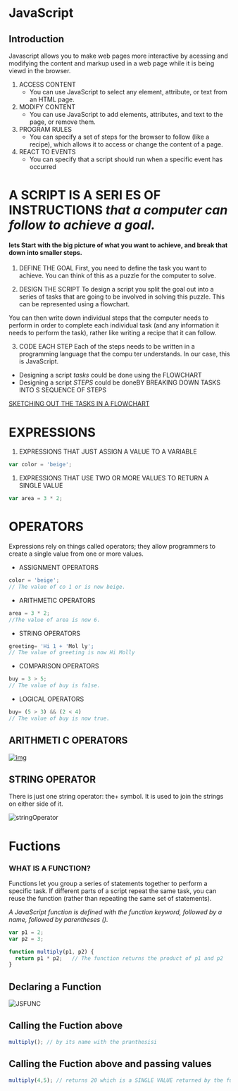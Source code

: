 # JavaScript

## Introduction
Javascript allows you to make web pages more interactive by acessing and modifying the content and markup used in  a web page while it is being viewd in the browser.

1. ACCESS CONTENT 
    - You can use JavaScript to select any
    element, attribute, or text from an
    HTML page.
2. MODIFY CONTENT 
    - You can use JavaScript to add
    elements, attributes, and text to the
    page, or remove them.
3. PROGRAM RULES 
    - You can specify a set of steps for
the browser to follow (like a recipe),
which allows it to access or change the
content of a page. 
4. REACT TO EVENTS 
    - You can specify that a script should run
when a specific event has occurred



# A SCRIPT IS A SERI ES OF INSTRUCTIONS *that a computer can follow to achieve a goal.*

#### lets Start with the big picture of what you want to achieve, and break that down into smaller steps.

1.  DEFINE THE GOAL 
First, you need to define the task you want to
achieve. You can think of this as a puzzle for the
computer to solve. 

2. DESIGN THE SCRIPT 
To design a script you split the goal out into a series
of tasks that are going to be involved in solving this
puzzle. This can be represented using a flowchart.

You can then write down individual steps that the
computer needs to perform in order to complete
each individual task (and any information it needs to
perform the task), rather like writing a recipe that it
can follow. 

3. CODE EACH STEP 
Each of the steps needs to be written in a
programming language that the compu ter
understands. In our case, this is JavaScript. 


+ Designing a script *tasks* could be done using the FLOWCHART
+ Designing a script *STEPS* could be doneBY BREAKING DOWN TASKS INTO S SEQUENCE OF STEPS

[SKETCHING OUT THE TASKS IN A FLOWCHART ](https://www.hci.com.au/flowcharting/)







# EXPRESSIONS

1. EXPRESSIONS THAT JUST ASSIGN A VALUE TO A VARIABLE 
```javascript
var color = 'beige'; 

```

1. EXPRESSIONS THAT USE TWO OR MORE VALUES TO RETURN A  SINGLE VALUE
```javascript
var area = 3 * 2; 

```

# OPERATORS 
Expressions rely on things called operators; they allow programmers to
create a single value from one or more values. 


* ASSIGNMENT OPERATORS 

```javascript
color = 'beige'; 
// The value of co 1 or is now beige.
```

* ARITHMETIC OPERATORS
```javascript
area = 3 * 2; 
//The value of area is now 6. 
```
* STRING OPERATORS
```javascript
greeting= 'Hi 1 + 'Mol ly'; 
// The value of greeting is now Hi Molly
```


* COMPARISON OPERATORS  

```javascript
buy = 3 > 5; 
// The value of buy is fa1se. 
```

* LOGICAL OPERATORS 


```javascript
buy= (5 > 3) && (2 < 4)
// The value of buy is now true. 
```
## ARITHMETI C OPERATORS 

[![img](https://qph.fs.quoracdn.net/main-qimg-720169782501646e393ccbbdc82323a6)](https://press.rebus.community/programmingfundamentals/chapter/arithmetic-operators/)

## STRING OPERATOR 



There is just one string operator: the+ symbol.
It is used to join the strings on either side of it. 

![stringOperator](https://image.slidesharecdn.com/christina-truong-javascript-ebookcraft2017-slides-170322154857/95/javascript-and-epub-making-interactive-ebooks-christina-truong-ebookcraft-2017-63-638.jpg?cb=1490197752)





# Fuctions

### WHAT IS A FUNCTION? 
Functions let you group a series of statements together to perform a
specific task. If different parts of a script repeat the same task, you can
reuse the function (rather than repeating the same set of statements). 


*A JavaScript function is defined with the function keyword, followed by a name, followed by parentheses ().*

```javascript
var p1 = 2;
var p2 = 3;

function multiply(p1, p2) {
  return p1 * p2;   // The function returns the product of p1 and p2
}

```
## Declaring a Function
![JSFUNC](https://tutorial.techaltum.com/images/javascript-functions.jpg)


## Calling the Fuction above

```javascript
multiply(); // by its name with the pranthesisi
```

## Calling the Fuction above and passing values

```javascript
multiply(4,5); // returns 20 which is a SINGLE VALUE returned by the function
```


